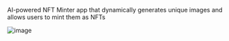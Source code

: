  AI-powered NFT Minter app that dynamically generates unique images and allows users to mint them as NFTs

![image](https://github.com/user-attachments/assets/90a355ce-ba79-41ab-a61e-e9d599de9277)

